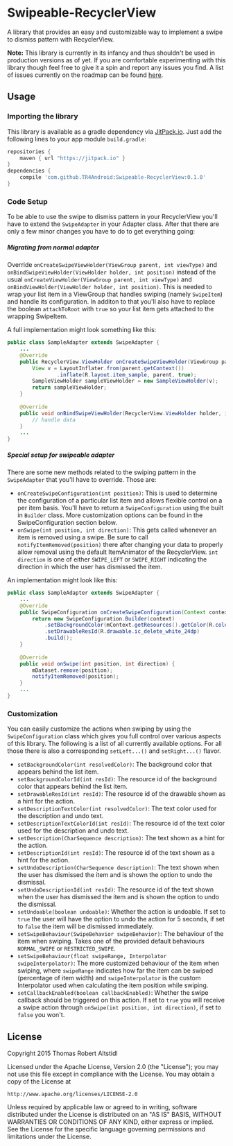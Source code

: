 # Swipeable-RecyclerView
A library that provides an easy and customizable way to implement a swipe to dismiss pattern with RecyclerView.

**Note:** This library is currently in its infancy and thus shouldn't be used in production versions as of yet. If you are comfortable experimenting with this library though feel free to give it a spin and report any issues you find. A list of issues currently on the roadmap can be found [here](https://github.com/TR4Android/Swipeable-RecyclerView/issues).

## Usage
### Importing the library

This library is available as a gradle dependency via [JitPack.io](https://github.com/jitpack/jitpack.io). Just add the following lines to your app module `build.gradle`:
``` gradle
repositories { 
    maven { url "https://jitpack.io" }
}
dependencies {
    compile 'com.github.TR4Android:Swipeable-RecyclerView:0.1.0'
}
```

### Code Setup

To be able to use the swipe to dismiss pattern in your RecyclerView you'll have to extend the `SwipeAdapter` in your Adapter class. After that there are only a few minor changes you have to do to get everything going:

##### Migrating from normal adapter
Override `onCreateSwipeViewHolder(ViewGroup parent, int viewType)` and `onBindSwipeViewHolder(ViewHolder holder, int position)` instead of the usual `onCreateViewHolder(ViewGroup parent, int viewType)` and `onBindViewHolder(ViewHolder holder, int position)`. This is needed to wrap your list item in a ViewGroup that handles swiping (namely `SwipeItem`) and handle its configuration. In additon to that you'll also have to replace the boolean `attachToRoot` with `true` so your list item gets attached to the wrapping SwipeItem.

A full implementation might look something like this:
``` java
public class SampleAdapter extends SwipeAdapter {
    ...
    @Override
    public RecyclerView.ViewHolder onCreateSwipeViewHolder(ViewGroup parent, int i) {
        View v = LayoutInflater.from(parent.getContext())
                .inflate(R.layout.item_sample, parent, true);
        SampleViewHolder sampleViewHolder = new SampleViewHolder(v);
        return sampleViewHolder;
    }
    
    @Override
    public void onBindSwipeViewHolder(RecyclerView.ViewHolder holder, int position) {
        // handle data
    }
    ...
}
```

##### Special setup for swipeable adapter
There are some new methods related to the swiping pattern in the `SwipeAdapter` that you'll have to override. Those are:

* `onCreateSwipeConfiguration(int position)`: This is used to determine the configuration of a particular list item and allows flexible control on a per item basis. You'll have to return a `SwipeConfiguration` using the built in `Builder` class. More customization options can be found in the SwipeConfiguration section below.
* `onSwipe(int position, int direction)`: This gets called whenever an item is removed using a swipe. Be sure to call `notifyItemRemoved(position)` there after changing your data to properly allow removal using the default ItemAnimator of the RecyclerView. `int direction` is one of either `SWIPE_LEFT` or `SWIPE_RIGHT` indicating the direction in which the user has dismissed the item.

An implementation might look like this:
``` java
public class SampleAdapter extends SwipeAdapter {
    ...
    @Override
    public SwipeConfiguration onCreateSwipeConfiguration(Context context, int position) {
        return new SwipeConfiguration.Builder(context)          
            .setBackgroundColor(mContext.getResources().getColor(R.color.color_delete))
            .setDrawableResId(R.drawable.ic_delete_white_24dp)
            .build();
    }
    
    @Override
    public void onSwipe(int position, int direction) {
        mDataset.remove(position);
        notifyItemRemoved(position);
    }
    ...
}
```

### Customization

You can easily customize the actions when swiping by using the `SwipeConfiguration` class which gives you full control over various aspects of this library. The following is a list of all currently available options. For all those there is also a corresponding `setLeft...()` and `setRight...()` flavor.

* `setBackgroundColor(int resolvedColor)`: The background color that appears behind the list item.
* `setBackgroundColorId(int resId)`: The resource id of the background color that appears behind the list item.
* `setDrawableResId(int resId)`: The resource id of the drawable shown as a hint for the action.
* `setDescriptionTextColor(int resolvedColor)`: The text color used for the description and undo text.
* `setDescriptionTextColorId(int resId)`: The resource id of the text color used for the description and undo text.
* `setDescription(CharSequence description)`: The text shown as a hint for the action.
* `setDescriptionId(int resId)`: The resource id of the text shown as a hint for the action.
* `setUndoDescription(CharSequence description)`: The text shown when the user has dismissed the item and is shown the option to undo the dismissal.
* `setUndoDescriptionId(int resId)`: The resource id of the text shown when the user has dismissed the item and is shown the option to undo the dismissal.
* `setUndoable(boolean undoable)`: Whether the action is undoable. If set to `true` the user will have the option to undo the action for 5 seconds, if set to `false` the item will be dismissed immediately.
* `setSwipeBehaviour(SwipeBehavior swipeBehavior)`: The behaviour of the item when swiping. Takes one of the provided default behaviours `NORMAL_SWIPE` or `RESTRICTED_SWIPE`.
* `setSwipeBehaviour(float swipeRange, Interpolator swipeInterpolator)`: The more customized behaviour of the item when swiping, where `swipeRange` indicates how far the item can be swiped (percentage of item width) and `swipeInterpolator` is the custom Interpolator used when calculating the item position while swiping.
* `setCallbackEnabled(boolean callbackEnabled)`: Whether the swipe callback should be triggered on this action. If set to `true` you will receive a swipe action through `onSwipe(int position, int direction)`, if set to `false` you won't.

## License

Copyright 2015 Thomas Robert Altstidl

Licensed under the Apache License, Version 2.0 (the "License");
you may not use this file except in compliance with the License.
You may obtain a copy of the License at

    http://www.apache.org/licenses/LICENSE-2.0

Unless required by applicable law or agreed to in writing, software
distributed under the License is distributed on an "AS IS" BASIS,
WITHOUT WARRANTIES OR CONDITIONS OF ANY KIND, either express or implied.
See the License for the specific language governing permissions and
limitations under the License.
